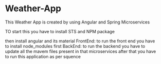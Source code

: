 # Weather-App
This Weather App is created  by using Angular and Spring Microservices

TO start this you have to install STS and NPM package

then install angular and its material
 FrontEnd:
 to run the front end you have to install node_modules first
 BackEnd:
 to run the backend you have to update all the mavem files present in that microservices
 after that you have to run this application as per squence
 
